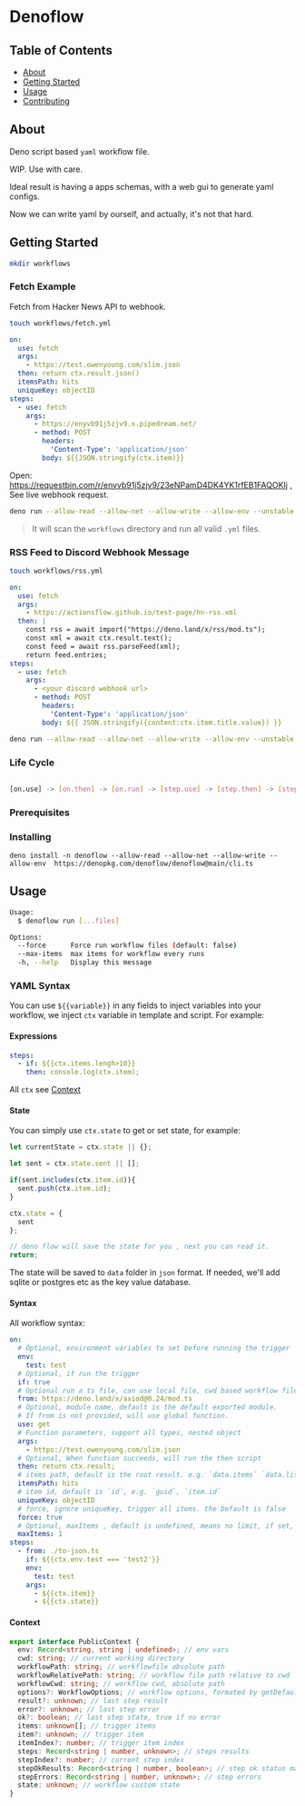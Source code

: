 # Denoflow

## Table of Contents

- [About](#about)
- [Getting Started](#getting_started)
- [Usage](#usage)
- [Contributing](./CONTRIBUTING.md)

## About <a name = "about"></a>

Deno script based `yaml` workflow file.

WIP. Use with care.

Ideal result is having  a apps schemas, with a web gui to generate yaml configs.

Now we can write yaml by ourself, and actually, it's not that hard.

## Getting Started <a name = "getting_started"></a>

```bash
mkdir workflows
```

### Fetch Example

Fetch from Hacker News API to webhook.

```bash
touch workflows/fetch.yml
```

```yaml
on:
  use: fetch
  args:
    - https://test.owenyoung.com/slim.json
  then: return ctx.result.json()
  itemsPath: hits
  uniqueKey: objectID
steps: 
  - use: fetch
    args:
      - https://enyvb91j5zjv9.x.pipedream.net/
      - method: POST
        headers:
          'Content-Type': 'application/json'
        body: ${{JSON.stringify(ctx.item)}}
```

Open: <https://requestbin.com/r/enyvb91j5zjv9/23eNPamD4DK4YK1rfEB1FAQOKIj> , See live webhook request.

```bash
deno run --allow-read --allow-net --allow-write --allow-env --unstable https://denopkg.com/denoflow/denoflow@main/cli.ts run
```

> It will scan the `workflows` directory and run all valid `.yml` files.


### RSS Feed to Discord Webhook Message

```bash
touch workflows/rss.yml
```

```yaml
on:
  use: fetch
  args:
    - https://actionsflow.github.io/test-page/hn-rss.xml
  then: |
    const rss = await import("https://deno.land/x/rss/mod.ts");
    const xml = await ctx.result.text();
    const feed = await rss.parseFeed(xml);
    return feed.entries;
steps:
  - use: fetch
    args:
      - <your discord webhook url>
      - method: POST
        headers:
          'Content-Type': 'application/json'
        body: ${{ JSON.stringify({content:ctx.item.title.value}) }}
```

```bash
deno run --allow-read --allow-net --allow-write --allow-env --unstable https://denopkg.com/denoflow/denoflow@main/cli.ts run
```

### Life Cycle 

```bash

[on.use] -> [on.then] -> [on.run] -> [step.use] -> [step.then] -> [step.run] 

```

### Prerequisites




### Installing

```
deno install -n denoflow --allow-read --allow-net --allow-write --allow-env  https://denopkg.com/denoflow/denoflow@main/cli.ts
```


## Usage <a name = "usage"></a>

```bash
Usage:
  $ denoflow run [...files]

Options:
  --force      Force run workflow files (default: false)
  --max-items  max items for workflow every runs 
  -h, --help   Display this message
```



### YAML Syntax

You can use `${{variable}}` in any fields to inject variables into your workflow, we inject `ctx` variable in template and script. For example:

#### Expressions

```yaml
steps:
  - if: ${{ctx.items.lengh>10}}
    then: console.log(ctx.item);
```

All `ctx` see [Context](#Context)

#### State

You can simply use `ctx.state` to get or set state, for example:

```js
let currentState = ctx.state || {};

let sent = ctx.state.sent || [];

if(sent.includes(ctx.item.id)){
  sent.push(ctx.item.id);
}

ctx.state = {
  sent
};

// deno flow will save the state for you , next you can read it.
return;
```

The state will be saved to `data` folder in `json` format. If needed, we'll add sqlite or postgres etc as the key value database.


#### Syntax

All workflow syntax:

```yaml
on:
  # Optional, environment variables to set before running the trigger
  env:
    test: test
  # Optional, if run the trigger
  if: true
  # Optional run a ts file, can use local file, cwd based workflow file
  from: https://deno.land/x/axiod@0.24/mod.ts
  # Optional, module name, default is the default exported module.
  # If from is not provided, will use global function.
  use: get
  # Function parameters, support all types, nested object
  args:
    - https://test.owenyoung.com/slim.json
  # Optional, When function succeeds, will run the then script
  then: return ctx.result;
  # items path, default is the root result. e.g. `data.items` `data.list` 
  itemsPath: hits
  # item id, default is `id`, e.g. `guid`, `item.id`
  uniqueKey: objectID
  # force, ignore uniqueKey, trigger all items. the Default is false
  force: true
  # Optional, maxItems , default is undefined, means no limit, if set, will run first n items with steps.
  maxItems: 1
steps:
  - from: ./to-json.ts
    if: ${{ctx.env.test === 'test2'}}
    env:
      test: test
    args:
      - ${{ctx.item}}
      - ${{ctx.state}}

```


#### Context

```ts
export interface PublicContext {
  env: Record<string, string | undefined>; // env vars
  cwd: string; // current working directory
  workflowPath: string; // workflowfile absolute path
  workflowRelativePath: string; // workflow file path relative to cwd
  workflowCwd: string; // workflow cwd, absolute path
  options?: WorkflowOptions; // workflow options, formated by getDefaultWorkflowOptions
  result?: unknown; // last step result
  error?: unknown; // last step error
  ok?: boolean; // last step state, true if no error
  items: unknown[]; // trigger items
  item?: unknown; // trigger item
  itemIndex?: number; // trigger item index
  steps: Record<string | number, unknown>; // steps results
  stepIndex?: number; // current step index
  stepOkResults: Record<string | number, boolean>; // step ok status map
  stepErrors: Record<string | number, unknown>; // step errors
  state: unknown; // workflow custom state
}
```